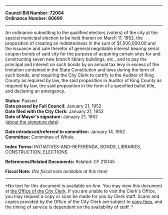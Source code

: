 * * * * *  
  
**Council Bill Number: [](#h0)[](#h2)72064**   
**Ordinance Number: 80690**  
  
* * * * *  
  
An ordinance submitting to the qualified electors (voters) of the city at the special municipal election to be held therein on March 11, 1952, the proposition of creating an indebtedness in the sum of $1,500,000.00 and the issuance and sale therefor of general negotiable interest bearing serial coupon bonds of said city for the purpose of acquiring certain sites for and constructing seven new branch library buildings, etc., and to pay the principal and interest on such bonds by an annual tax levy in excess of the limitation contained in the State Constitution and laws during the term of such bonds, and requiring the City Clerk to certify to the Auditor of King County as required by law, the said proposition in Auditor of King County as required by law, the said proposition in the form of a specified ballot title, and declaring an emergency.  
  
**Status:** Passed   
**Date passed by Full Council:** January 21, 1952   
**Date filed with the City Clerk:** January 21, 1952   
**Date of Mayor's signature:** January 21, 1952   
[(about the signature date)](/~public/approvaldate.htm)   
  
  
**Date introduced/referred to committee:** January 14, 1952   
**Committee:** Committee of Whole   
  
**Index Terms:** INITIATIVES-AND-REFERENDA, BONDS, LIBRARIES, CONSTRUCTION, ELECTIONS  
  
**References/Related Documents:** Related: CF 215145  
  
**Fiscal Note:** *(No fiscal note available at this time)*  
  
* * * * *  
  
*No text for this document is available on-line. You may view this document at [the Office of the City Clerk](http://www.seattle.gov/leg/clerk/contactUs.htm). If you are unable to visit the Clerk's Office, you may request a copy or scan be made for you by Clerk staff. Scans and copies provided by the Office of the City Clerk are subject to [copy fees](http://clerk.seattle.gov/~public/clerkfees.htm), and the timing of service is dependent on the availability of staff. *  
  
  
